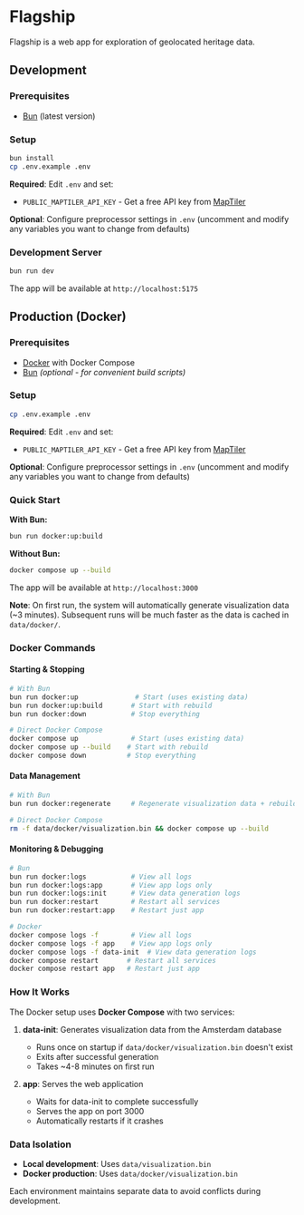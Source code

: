 # Flagship

 Flagship is a web app for exploration of geolocated heritage data.

## Development

### Prerequisites
- [Bun](https://bun.sh) (latest version)

### Setup
```bash
bun install
cp .env.example .env
```

**Required**: Edit `.env` and set:
- `PUBLIC_MAPTILER_API_KEY` - Get a free API key from [MapTiler](https://www.maptiler.com/)

**Optional**: Configure preprocessor settings in `.env` (uncomment and modify any variables you want to change from defaults)

### Development Server
```bash
bun run dev
```

The app will be available at `http://localhost:5175`

## Production (Docker)

### Prerequisites
- [Docker](https://docker.com) with Docker Compose
- [Bun](https://bun.sh) *(optional - for convenient build scripts)*

### Setup
```bash
cp .env.example .env
```

**Required**: Edit `.env` and set:
- `PUBLIC_MAPTILER_API_KEY` - Get a free API key from [MapTiler](https://www.maptiler.com/)

**Optional**: Configure preprocessor settings in `.env` (uncomment and modify any variables you want to change from defaults)

### Quick Start

**With Bun:**
```bash
bun run docker:up:build
```

**Without Bun:**
```bash
docker compose up --build
```

The app will be available at `http://localhost:3000`

**Note**: On first run, the system will automatically generate visualization data (~3 minutes). Subsequent runs will be much faster as the data is cached in `data/docker/`.

### Docker Commands

#### Starting & Stopping
```bash
# With Bun
bun run docker:up              # Start (uses existing data)
bun run docker:up:build       # Start with rebuild
bun run docker:down           # Stop everything

# Direct Docker Compose
docker compose up             # Start (uses existing data) 
docker compose up --build    # Start with rebuild
docker compose down          # Stop everything
```

#### Data Management
```bash
# With Bun
bun run docker:regenerate     # Regenerate visualization data + rebuild + start

# Direct Docker Compose
rm -f data/docker/visualization.bin && docker compose up --build
```

#### Monitoring & Debugging
```bash
# Bun
bun run docker:logs           # View all logs
bun run docker:logs:app       # View app logs only
bun run docker:logs:init      # View data generation logs
bun run docker:restart        # Restart all services
bun run docker:restart:app    # Restart just app

# Docker 
docker compose logs -f        # View all logs
docker compose logs -f app    # View app logs only
docker compose logs -f data-init  # View data generation logs
docker compose restart       # Restart all services
docker compose restart app   # Restart just app
```

### How It Works

The Docker setup uses **Docker Compose** with two services:

1. **data-init**: Generates visualization data from the Amsterdam database
   - Runs once on startup if `data/docker/visualization.bin` doesn't exist
   - Exits after successful generation
   - Takes ~4-8 minutes on first run

2. **app**: Serves the web application  
   - Waits for data-init to complete successfully
   - Serves the app on port 3000
   - Automatically restarts if it crashes

### Data Isolation
- **Local development**: Uses `data/visualization.bin`
- **Docker production**: Uses `data/docker/visualization.bin` 

Each environment maintains separate data to avoid conflicts during development.


